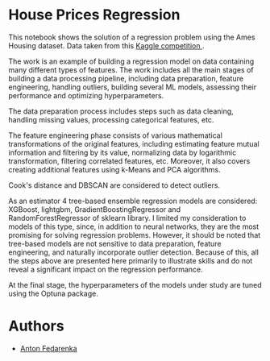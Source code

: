 # House Prices Regression

This notebook shows the solution of a regression problem using the Ames Housing dataset. 
Data taken from this <a href="https://www.kaggle.com/competitions/house-prices-advanced-regression-techniques/overview">
Kaggle competition </a>.

The work is an example of building a regression model on data containing 
many different types of features.
The work includes all the main stages of building a data processing pipeline, 
including data preparation, feature engineering, handling outliers,
building several ML models, assessing their performance and optimizing hyperparameters.

The data preparation process includes steps such as data cleaning, 
handling missing values, processing categorical features, etc.

The feature engineering phase consists of various mathematical transformations 
of the original features, 
including estimating feature mutual information and filtering by its value, 
normalizing data by logarithmic transformation, filtering correlated features, etc.
Moreover, it also covers creating additional features using k-Means and PCA algorithms.

Cook's distance and DBSCAN are considered to detect outliers. 

As an estimator 4 tree-based ensemble regression models are considered: XGBoost, lightgbm, 
GradientBoostingRegressor and RandomForestRegressor of sklearn library. 
I limited my consideration to models of this type, since, in addition to neural networks, 
they are the most promising for solving regression problems. 
However, it should be noted that tree-based models are not sensitive to data preparation, 
feature engineering, and naturally incorporate outlier detection. 
Because of this, all the steps above are presented here primarily to illustrate skills 
and do not reveal a significant impact on the regression performance.

At the final stage, the hyperparameters of the models under study are tuned 
using the Optuna package.

# **Authors**
- [Anton Fedarenka](https://github.com/anton-fedarenka)